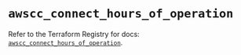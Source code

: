 # `awscc_connect_hours_of_operation`

Refer to the Terraform Registry for docs: [`awscc_connect_hours_of_operation`](https://registry.terraform.io/providers/hashicorp/awscc/0.70.0/docs/resources/connect_hours_of_operation).
